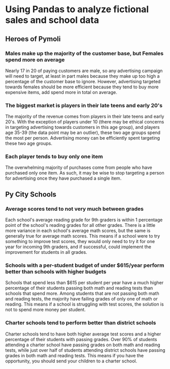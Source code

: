 # Using Pandas to analyze fictional sales and school data

## Heroes of Pymoli

### Males make up the majority of the customer base, but Females spend more on average

Nearly 17 in 20 of paying customers are male, so any advertising campaign will need to target, at least in part males because they make up too high a percentage of the customer base to ignore. However, advertising targeted towards females should be more efficient because they tend to buy more expensive items, add spend more in total on average.

### The biggest market is players in their late teens and early 20's

The majority of the revenue comes from players in their late teens and early 20's. With the exception of players under 10 (there may be ethical concerns in targeting advertising towards customers in this age group), and players age 35-39 (the data point may be an outlier), these two age groups spend the most per person. Advertising money can be efficiently spent targeting these two age groups. 

### Each player tends to buy only one item

The overwhelming majority of purchases come from people who have purchased only one item. As such, it may be wise to stop targeting a person for advertising once they have purchased a single item. 


## Py City Schools

### Average scores tend to not very much between grades

Each school's average reading grade for 9th graders is within 1 percentage point of the school's reading grades for all other grades. There is a little more variance in each school's average math scores, but the same is generally true for average math scores. This means if a school were to try something to improve test scores, they would only need to try it for one year for incoming 9th graders, and if successful, could implement the improvement for students in all grades. 

### Schools with a per-student budget of under $615/year perform better than schools with higher budgets

Schools that spend less than $615 per student per year have a much higher percentage of their students passing both math and reading tests than schools that spend more. Among students that are not passing both math and reading tests, the majority have failing grades of only one of math or reading. This means if a school is struggling with test scores, the solution is not to spend more money per student. 

### Charter schools tend to perform better than district schools

Charter schools tend to have both higher average test scores and a higher percentage of their students with passing grades. Over 90% of students attending a charter school have passing grades on both math and reading tests, while just over half of students attending district schools have passing grades in both math and reading tests. This means if you have the opportunity, you should send your children to a charter school. 
